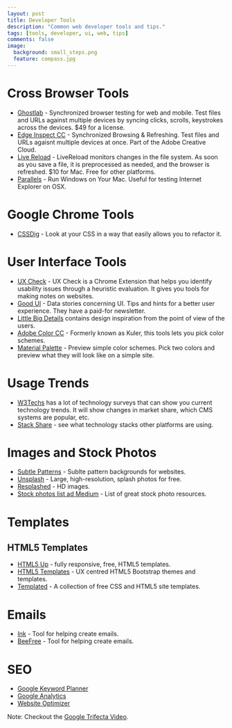 ```yaml
---
layout: post
title: Developer Tools
description: "Common web developer tools and tips."
tags: [tools, developer, ui, web, tips]
comments: false
image:
  background: small_steps.png
  feature: compass.jpg
---
```


# Cross Browser Tools

* [Ghostlab](http://vanamco.com/ghostlab/) - Synchronized browser testing for web and mobile.  Test files and URLs against multiple devices by syncing clicks, scrolls, keystrokes across the devices. $49 for a license.
* [Edge Inspect CC](https://creative.adobe.com/products/inspect) - Synchronized Browsing & Refreshing. Test files and URLs agaisnt multiple devices at once.  Part of the Adobe Creative Cloud.
* [Live Reload](http://livereload.com/) - LiveReload monitors changes in the file system. As soon as you save a file, it is preprocessed as needed, and the browser is refreshed. $10 for Mac. Free for other platforms.
* [Parallels](https://www.parallels.com/) - Run Windows on Your Mac.  Useful for testing Internet Explorer on OSX.

# Google Chrome Tools

- [CSSDig](http://cssdig.com/) - Look at your CSS in a way that easily allows you to refactor it.  

# User Interface Tools

* [UX Check](www.uxcheck.co) - UX Check is a Chrome Extension that helps you identify usability issues through a heuristic evaluation.  It gives you tools for making notes on websites.
* [Good UI](www.googleui.org) - Data stories concerning UI. Tips and hints for a better user experience.  They have a paid-for newsletter.
* [Little Big Details](http://littlebigdetails.com/) contains design inspiration from the point of view of the users.
* [Adobe Color CC](https://color.adobe.com/) - Formerly known as Kuler, this tools lets you pick color schemes.
* [Material Palette](http://www.materialpalette.com/) - Preview simple color schemes.  Pick two colors and preview what they will look like on a simple site.

# Usage Trends

* [W3Techs](http://w3techs.com/) has a lot of technology surveys that can show you current technology trends.  It will show changes in market share, which CMS systems are popular, etc.
* [Stack Share](http://stackshare.io/) - see what technology stacks other platforms are using.

# Images and Stock Photos

* [Subtle Patterns](http://subtlepatterns.com/) - Sublte pattern backgrounds for websites.
* [Unsplash](https://unsplash.com/) - Large, high-resolution, splash photos for free.
* [Resplashed](http://www.resplashed.com/) - HD images.
* [Stock photos list ad Medium](https://medium.com/@dustin/stock-photos-that-dont-suck-62ae4bcbe01b) - List of great stock photo resources.

# Templates

## HTML5 Templates

* [HTML5 Up](http://html5up.net/) - fully responsive, free, HTML5 templates.
* [HTML5 Templates](http://themes.3rdwavemedia.com/) - UX centred HTML5 Bootstrap themes and templates.
* [Templated](http://templated.co/) - A collection of free CSS and HTML5 site templates.

# Emails

* [Ink](http://zurb.com/ink/) - Tool for helping create emails.
* [BeeFree](https://beefree.io/) - Tool for helping create emails.

# SEO

* [Google Keyword Planner](https://adwords.google.com/KeywordPlanner)
* [Google Analytics](http://www.google.com/analytics/)
* [Website Optimizer](https://support.google.com/analytics/answer/1745147)

Note: Checkout the [Google Trifecta Video](https://www.youtube.com/watch?v=9yKjrdcC8wA).